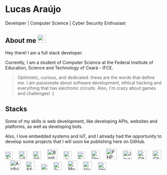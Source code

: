 # Lucas Araújo 

Developer | Computer Science | Cyber Security Enthusiast

## About me <img width="26" src="https://user-images.githubusercontent.com/58787069/211089984-accad9c7-1b06-404d-a544-465befea5f5e.gif">

Hey there! I am a full stack developer.

Currently, I am a student of Computer Science at the Federal Institute of Education, Science and Technology of Ceará - IFCE.

> Optimistic, curious, and dedicated: these are the words that define me. I am passionate about software development, ethical hacking and everything that has electronic circuits. Also, I'm crazy about games and challenges! :)

## Stacks

Some of my skills is web development, like developing APIs, websites and platforms, as well as developing bots.

Also, I love embedded systems and IoT, and I already had the opportunity to develop some projects that I will soon be publishing here on GitHub.

[<img alt="C" width="24px" src="https://user-images.githubusercontent.com/58787069/211093963-1e6020c7-b465-415a-8f5a-d30e86d2933f.png" />](https://devdocs.io/c/)
&nbsp; &nbsp;
[<img alt="HTML" width="26px" src="https://user-images.githubusercontent.com/58787069/211093823-34f8708e-3fe9-4432-8104-1c9f2a68f4c5.png" />](https://www.w3.org/html/)
&nbsp; &nbsp;
[<img alt="CSS" width="26px" src="https://user-images.githubusercontent.com/58787069/211093691-406e0543-8eb5-4aef-8643-cda22ba7ad33.png" />](https://www.w3.org/Style/CSS/Overview.en.html)
&nbsp; &nbsp;
[<img alt="Bootstrap" width="32px" src="https://user-images.githubusercontent.com/58787069/211093457-a51c0182-e268-4b96-b22c-844f9ccc3579.png" />](https://getbootstrap.com/)
&nbsp; &nbsp;
[<img alt="JavaScript" width="26px" src="https://user-images.githubusercontent.com/58787069/211093286-32d47447-fefc-40b9-bd3e-620e76f7a055.png" />](https://www.javascript.com/)
&nbsp; &nbsp;
[<img alt="Python" width="24px" src="https://user-images.githubusercontent.com/58787069/211093104-6bb2289e-13b3-4541-9c24-03118cde05a3.png" />](https://www.python.org/)
&nbsp; &nbsp;
[<img alt="Django" width="28px" src="https://user-images.githubusercontent.com/58787069/211092928-dbe4084e-0f4c-49cc-821c-cc904de4f296.png" />](https://www.djangoproject.com/)
&nbsp; &nbsp;
[<img alt="PHP" width="34px" src="https://user-images.githubusercontent.com/58787069/211092297-335a7a9e-9732-443c-b4b3-c24995c7e2f3.png" />](https://www.php.net/)
&nbsp; &nbsp;
[<img alt="Java" width="28px" src="https://user-images.githubusercontent.com/58787069/211092484-818a422e-cf14-4d72-b678-d253dbf547dc.png" />](https://www.java.com/)
&nbsp; &nbsp;
[<img alt="Git" width="28px" src="https://user-images.githubusercontent.com/58787069/211092742-9c61c373-fdad-41d8-8db8-78a702cedfdf.png" />](https://git-scm.com/)
&nbsp; &nbsp;
[<img alt="GitHub" width="28px" src="https://user-images.githubusercontent.com/58787069/211094654-d09868a8-a97e-42e6-aac5-e9679c9af629.png" />](https://github.com/)
&nbsp; &nbsp;
[<img alt="Arduino" width="32px" src="https://user-images.githubusercontent.com/58787069/211092078-1b8f83fd-454e-44f0-9c58-e834d51f2ede.png" />](https://www.arduino.cc/)
&nbsp; &nbsp;
[<img alt="ESP32" width="28px" src="https://user-images.githubusercontent.com/58787069/211091923-6ea41ed3-f124-4b56-aace-569b8cf6faff.png" />](https://www.espressif.com/en/products/socs/esp32)
&nbsp; &nbsp;
[<img alt="Firebase" width="20px" src="https://user-images.githubusercontent.com/58787069/211091758-d1907cc5-6f20-4fe4-b5f8-bc6845a18a33.png" />](https://firebase.google.com/)
&nbsp; &nbsp;
[<img alt="PostgreSQL" width="26px" src="https://user-images.githubusercontent.com/58787069/211091532-3b5f8995-36b5-42ca-9012-b9b176d1f062.png" />](https://www.postgresql.org/)
&nbsp; &nbsp;
[<img alt="MySQL" width="30px" src="https://user-images.githubusercontent.com/58787069/211090683-72d29ef4-8fb2-464d-a184-924c69088d86.png" />](https://www.mysql.com/)
&nbsp; &nbsp;
[<img alt="Visual Studio Code" width="28px" src="https://user-images.githubusercontent.com/58787069/211090399-9fb902b0-7bac-4ba4-a3cf-c150105a46bc.png" />](https://code.visualstudio.com/)
&nbsp; &nbsp;
[<img alt="GNU/Linux" width="26px" src="https://user-images.githubusercontent.com/58787069/211090211-84032310-85ea-4c6a-b637-5e530eff930b.png" />](https://www.linux.org/)
